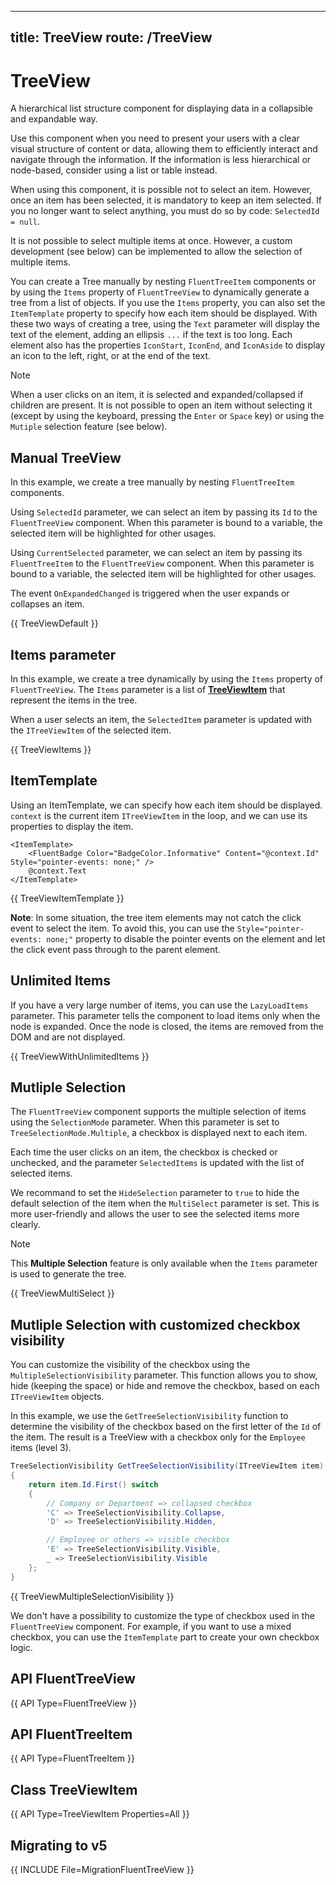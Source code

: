 
---
title: TreeView
route: /TreeView
---

# TreeView

A hierarchical list structure component for displaying data in a collapsible and expandable way.

Use this component when you need to present your users with a clear visual structure of content or data,
allowing them to efficiently interact and navigate through the information.
If the information is less hierarchical or node-based, consider using a list or table instead.

When using this component, it is possible not to select an item.
However, once an item has been selected, it is mandatory to keep an item selected.
If you no longer want to select anything, you must do so by code: `SelectedId = null`.

It is not possible to select multiple items at once. However, a custom development (see below) can be implemented to allow the selection of multiple items.

You can create a Tree manually by nesting `FluentTreeItem` components or by using the `Items` property of `FluentTreeView` to dynamically generate a tree from a list of objects.
If you use the `Items` property, you can also set the `ItemTemplate` property to specify how each item should be displayed.
With these two ways of creating a tree, using the `Text` parameter will display the text of the element, adding an ellipsis `...` if the text is too long.
Each element also has the properties `IconStart`, `IconEnd`, and `IconAside` to display an icon to the left, right, or at the end of the text.

> [!NOTE]
> When a user clicks on an item, it is selected and expanded/collapsed if children are present.
> It is not possible to open an item without selecting it (except by using the keyboard, pressing the `Enter` or `Space` key)
> or using the `Mutiple` selection feature (see below).

## Manual TreeView

In this example, we create a tree manually by nesting `FluentTreeItem` components.

Using `SelectedId` parameter, we can select an item by passing its `Id` to the `FluentTreeView` component.
When this parameter is bound to a variable, the selected item will be highlighted for other usages.

Using `CurrentSelected` parameter, we can select an item by passing its `FluentTreeItem` to the `FluentTreeView` component.
When this parameter is bound to a variable, the selected item will be highlighted for other usages.

The event `OnExpandedChanged` is triggered when the user expands or collapses an item.

{{ TreeViewDefault }}

## Items parameter

In this example, we create a tree dynamically by using the `Items` property of `FluentTreeView`.
The `Items` parameter is a list of [**TreeViewItem**](/TreeView#class-treeviewitem) that represent the items in the tree.

When a user selects an item, the `SelectedItem` parameter is updated with the `ITreeViewItem` of the selected item.

{{ TreeViewItems }}

## ItemTemplate

Using an ItemTemplate, we can specify how each item should be displayed.
`context` is the current item `ITreeViewItem` in the loop, and we can use its properties to display the item.

```razor
<ItemTemplate>
    <FluentBadge Color="BadgeColor.Informative" Content="@context.Id" Style="pointer-events: none;" />
    @context.Text
</ItemTemplate>
```

{{ TreeViewItemTemplate }}

**Note**:
In some situation, the tree item elements may not catch the click event to select the item.
To avoid this, you can use the `Style="pointer-events: none;"` property to disable the pointer events on the element
and let the click event pass through to the parent element.

## Unlimited Items

If you have a very large number of items, you can use the `LazyLoadItems` parameter.
This parameter tells the component to load items only when the node is expanded.
Once the node is closed, the items are removed from the DOM and are not displayed.

{{ TreeViewWithUnlimitedItems }}

## Mutliple Selection

The `FluentTreeView` component supports the multiple selection of items using the `SelectionMode` parameter.
When this parameter is set to `TreeSelectionMode.Multiple`, a checkbox is displayed next to each item.

Each time the user clicks on an item, the checkbox is checked or unchecked, and the parameter `SelectedItems`
is updated with the list of selected items.

We recommand to set the `HideSelection` parameter to `true` to hide the default selection of the item when the `MultiSelect`
parameter is set. This is more user-friendly and allows the user to see the selected items more clearly.

> [!NOTE]
> This **Multiple Selection** feature is only available when the `Items` parameter is used to generate the tree.

{{ TreeViewMultiSelect }}


## Mutliple Selection with customized checkbox visibility

You can customize the visibility of the checkbox using the `MultipleSelectionVisibility` parameter.
This function allows you to show, hide (keeping the space) or hide and remove the checkbox, based on each `ITreeViewItem` objects.

In this example, we use the `GetTreeSelectionVisibility` function to determine the visibility of the checkbox based
on the first letter of the `Id` of the item. The result is a TreeView with a checkbox only for the `Employee` items (level 3).

```csharp
TreeSelectionVisibility GetTreeSelectionVisibility(ITreeViewItem item)
{
    return item.Id.First() switch
    {
        // Company or Department => collapsed checkbox
        'C' => TreeSelectionVisibility.Collapse,
        'D' => TreeSelectionVisibility.Hidden,

        // Employee or others => visible checkbox
        'E' => TreeSelectionVisibility.Visible,
        _ => TreeSelectionVisibility.Visible
    };
}
```

{{ TreeViewMultipleSelectionVisibility }}

We don't have a possibility to customize the type of checkbox used in the `FluentTreeView` component.
For example, if you want to use a mixed checkbox, you can use the `ItemTemplate` part to create your own checkbox logic.

## API FluentTreeView

{{ API Type=FluentTreeView }}

## API FluentTreeItem

{{ API Type=FluentTreeItem }}

## Class TreeViewItem

{{ API Type=TreeViewItem Properties=All }}

## Migrating to v5

{{ INCLUDE File=MigrationFluentTreeView }}
